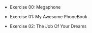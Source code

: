- Exercise 00: Megaphone

- Exercise 01: My Awesome PhoneBook

- Exercise 02: The Job Of Your Dreams
